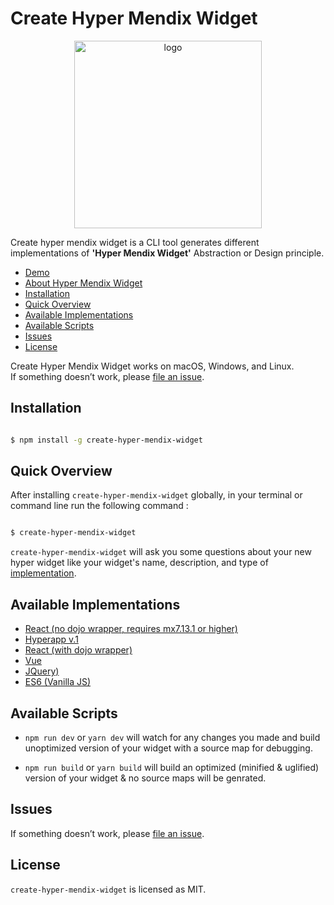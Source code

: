 # Create Hyper Mendix Widget

<p align='center'>
<img src='https://github.com/omnajjar/create-hyper-mendix-widget/blob/master/logo.PNG?raw=true' width="300px" alt='logo'>
</p>

Create hyper mendix widget is a CLI tool generates different implementations of **'Hyper Mendix Widget'** Abstraction or Design principle.<br>

- [Demo](https://hypermendixwidgetd-sandbox.mxapps.io/index.html?profile=Responsive)
- [About Hyper Mendix Widget](https://omnajjar.github.io/create-hyper-mendix-widget/)
- [Installation](#installation)
- [Quick Overview](#quick-overview)
- [Available Implementations](#available-implementations)
- [Available Scripts](#available-scripts)
- [Issues](#issues)
- [License](#license)

Create Hyper Mendix Widget works on macOS, Windows, and Linux.<br>
If something doesn’t work, please [file an issue](https://github.com/omnajjar/create-hyper-mendix-widget/issues/new).


## Installation


```sh

$ npm install -g create-hyper-mendix-widget

```

## Quick Overview
After installing `create-hyper-mendix-widget` globally, in your terminal or command line run the following command :

```sh

$ create-hyper-mendix-widget

```
`create-hyper-mendix-widget` will ask you some questions about your new hyper widget like your widget's name, description, and type of [implementation](#available-implementations).

## Available Implementations

- [React (no dojo wrapper, requires mx7.13.1 or higher)](https://reactjs.org/)
- [Hyperapp v.1](https://github.com/jorgebucaran/hyperapp)
- [React (with dojo wrapper)](https://reactjs.org/)
- [Vue](https://vuejs.org/)
- [JQuery)](https://jquery.com/)
- [ES6 (Vanilla JS)](https://developer.mozilla.org/en-US/docs/Web/JavaScript)



## Available Scripts

- `npm run dev` or `yarn dev`
will watch for any changes you made and build unoptimized version of your widget with a source map for debugging.

- `npm run build` or `yarn build`
will build an optimized (minified & uglified) version of your widget & no source maps will be genrated.



## Issues
If something doesn’t work, please [file an issue](https://github.com/omnajjar/create-hyper-mendix-widget/issues/new).

## License

`create-hyper-mendix-widget` is licensed as MIT.